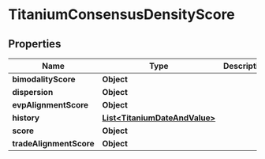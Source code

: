 

# TitaniumConsensusDensityScore


## Properties

| Name | Type | Description | Notes |
|------------ | ------------- | ------------- | -------------|
|**bimodalityScore** | **Object** |  |  [optional] |
|**dispersion** | **Object** |  |  [optional] |
|**evpAlignmentScore** | **Object** |  |  [optional] |
|**history** | [**List&lt;TitaniumDateAndValue&gt;**](TitaniumDateAndValue.md) |  |  [optional] |
|**score** | **Object** |  |  [optional] |
|**tradeAlignmentScore** | **Object** |  |  [optional] |



